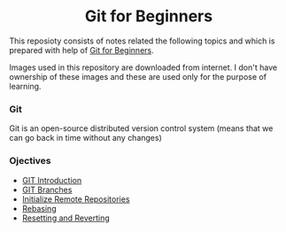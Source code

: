 <h1 align="center"> Git for Beginners </h1>

This reposioty consists of notes related the following topics and which is prepared with help of [Git for Beginners](https://beta.kodekloud.com/courses/git-for-beginners/).<br /> 

Images used in this repository are downloaded from internet. I don't have ownership of these images and these are used only for the purpose of learning.

### Git

Git is an open-source distributed version control system (means that we can go back in time without any changes)

### Ojectives
* [GIT Introduction](./01_git_introduction.md)
* [GIT Branches](./02_git_branches.md)
* [Initialize Remote Repositories](./03_initiate_remote_repo)
* [Rebasing](./04_rebasing_cherry_pick.md)
* [Resetting and Reverting](./)